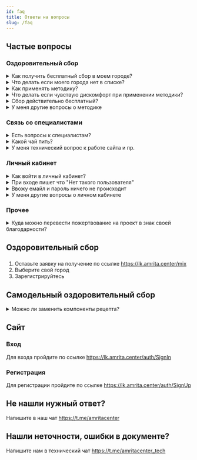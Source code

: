 ```yaml
---
id: faq
title: Ответы на вопросы
slug: /faq
---
```


## Частые вопросы
### Оздоровительный сбор


<details><summary>Как получить бесплатный сбор в моем городе?</summary>
<p>

#### Оставьте [заявку на получение сбора](https://lk.amrita.center/mix)
</p>
</details>



<details><summary>Что делать если моего города нет в списке?</summary>
<p>

#### Вы можете получить [рецепт по изготовлению сбора самостоятельно](https://lk.amrita.center/mix/none/recipe)
</p>
</details>


<details><summary>Как применять методику?</summary>
<p>

#### Обязательно ознакомьтесь с [инструкцией](/docs/ARTimmunity/instruction)
</p>
</details>


<details><summary>Что делать если чувствую дискомфорт при применении методики?</summary>
<p>

* Обязательно ознакомьтесь с [инструкцией](http://localhost:3001/docs/ARTimmunity/instruction#%D0%BF%D0%B5%D1%80%D0%B5%D0%B3%D1%80%D1%83%D0%B7%D0%BA%D0%B8), разделом перегрузки
* Заполните [анкету о своем состоянии](https://lk.amrita.center/), чтобы наши специалисты могли дать свои рекомендации.
* Напишите нам в чат https://t.me/amritacenter.

</p>
</details>



<details><summary>Сбор действительно бесплатный?</summary>
<p>

Если есть возможность пожертвовать от 300-400 руб, то это будет Ваш хороший вклад, в то чтобы мы смогли и далее распространять смеси повышающие иммунитет.<br/>
Себестоимость комплектов 200руб.<br/>
В которую входит:
* стоимость сырья, 
* стоимость браслетов, 
* гриперрсов, 
* транспортные расходы на пересылку, 
* расходы на программное обеспечение,
* на закупку огромной смесемешалки, 
* расфасовку и отправку

Если у Вас финпроблемы, то Вы можете либо взять бесплатную инструкцию на сайте и сделать смесь самостоятельно, или взять смесь бесплатно.

Ваша благодарность имеет для нас большую ценность!!
</p>
</details>




<details><summary>У меня другие вопросы о методике</summary>
<p>

#### Напишите нам в чат https://t.me/amritacenter
</p>
</details>

### Связь со специалистами


<details><summary>Есть вопросы к специалистам?</summary>
<p>

#### Напишите нам в чат https://t.me/amritacenter
</p>
</details>


<details><summary>Какой чай пить?</summary>

![Рецепт чая](/img/tea.jpeg =350x)

</details>


<details><summary>У меня технический вопрос к работе сайта и пр.</summary>
<p>

#### Напишите нам в технический чат https://t.me/amritacenter_tech
</p>
</details>


### Личный кабинет

<details><summary>Как войти в личный кабинет?</summary>
<p>

#### Пройдите по ссылке https://lk.amrita.center/
</p>
</details>


<details><summary>При входе пишет что "Нет такого пользователя"</summary>
<p>

#### Вам необходимо сначала [зарегистрироваться](#регистрация) 
</p>
</details>

<details><summary>Ввожу емайл и пароль ничего не происходит</summary>
<p>

На данный момент сайт работает на **последних версиях** популярных браузеров
> На прочих браузерах сайт может работать некорректно

#### Продолжите с другого браузера, мы рекомендуем:
* [Chrome](https://www.google.com/intl/ru_ru/chrome/)
* [Яндекс.Браузер](https://browser.yandex.ru/)
* [FireFox](https://www.mozilla.org/ru/firefox/new/)
* [Opera](https://www.opera.com/ru/download)
* [IE Edge](https://www.microsoft.com/ru-ru/edge)

</p>
</details>


<details><summary>У меня другие вопросы о личном кабинете</summary>
<p>

#### Напишите нам в технический чат https://t.me/amritacenter_tech 
</p>
</details>


### Прочее
<details><summary>Куда можно перевести пожертвование на проект в знак своей благодарности?</summary>
<p>

#### Карта СберБанка
     
     5469 3004 7425 5459
     
     Привязана к номеру телефона +79184622165
     
     Получатель - Олег Торсунов 
     

<details><summary>Нет Сбербанка?</summary>
<p>

#### Напишите о своем желании https://t.me/vilenas108
</p>
</details>

</p>
</details>




## Оздоровительный сбор
### 
1. Оставьте заявку на получение по ссылке https://lk.amrita.center/mix
2. Выберите свой город
3. Зарегистрируйтесь

## Самодельный оздоровительный сбор
<details><summary>Можно ли заменить компоненты рецепта?</summary>
<p>

#### Нет, ничего изменять в рецепте нельзя. 
У всех этих компонентов свое уникальное воздействие.
</p>
</details>





## Сайт
### Вход
Для входа пройдите по ссылке https://lk.amrita.center/auth/SignIn
### Регистрация
Для регистрации пройдите по ссылке https://lk.amrita.center/auth/SignUp

## Не нашли нужный ответ?
Напишите в наш чат https://t.me/amritacenter 

## Нашли неточности, ошибки в документе?
Напишите нам в технический чат https://t.me/amritacenter_tech
 